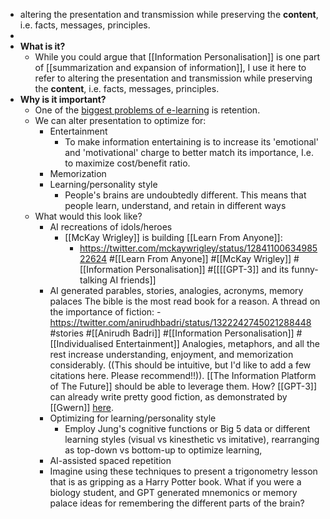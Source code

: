 - altering the presentation and transmission while preserving the **content**, i.e. facts, messages, principles.
- 
- **What is it?**
    - While you could argue that [[Information Personalisation]] is one part of [[summarization and expansion of information]], I use it here to refer to altering the presentation and transmission while preserving the **content**, i.e. facts, messages, principles.
- **Why is it important?**
    - One of the [biggest problems of e-learning](https://www.ft.com/content/60e90be2-1a77-11e9-b191-175523b59d1d) is retention. 
    - We can alter presentation to optimize for:
        - Entertainment
            - To make information entertaining is to increase its 'emotional' and 'motivational' charge to better match its importance, I.e. to maximize cost/benefit ratio.
        - Memorization
        - Learning/personality style
            - People's brains are undoubtedly different. This means that people learn, understand, and retain in different ways
    - What would this look like?
        - AI recreations of idols/heroes
            - [[McKay Wrigley]] is building [[Learn From Anyone]]:
                - https://twitter.com/mckaywrigley/status/1284110063498522624 #[[Learn From Anyone]] #[[McKay Wrigley]] #[[Information Personalisation]] #[[[[GPT-3]] and its funny-talking AI friends]]
        - AI generated parables, stories, analogies, acronyms, memory palaces
            The bible is the most read book for a reason. A thread on the importance of fiction:
                - https://twitter.com/anirudhbadri/status/1322242745021288448 #stories #[[Anirudh Badri]] #[[Information Personalisation]] #[[Individualised Entertainment]]
            Analogies, metaphors, and all the rest increase understanding, enjoyment, and memorization considerably. ((This should be intuitive, but I'd like to add a few citations here. Please recommend!!)). [[The Information Platform of The Future]] should be able to leverage them.
            How? [[GPT-3]] can already write pretty good fiction, as demonstrated by [[Gwern]] [here](https://www.gwern.net/GPT-3).
        - Optimizing for learning/personality style
            - Employ Jung's cognitive functions or Big 5 data or different learning styles (visual vs kinesthetic vs imitative), rearranging as top-down vs bottom-up to optimize learning,
        - AI-assisted spaced repetition
        - Imagine using these techniques to present a trigonometry lesson that is as gripping as a Harry Potter book. What if you were a biology student, and GPT generated mnemonics or memory palace ideas for remembering the different parts of the brain?

